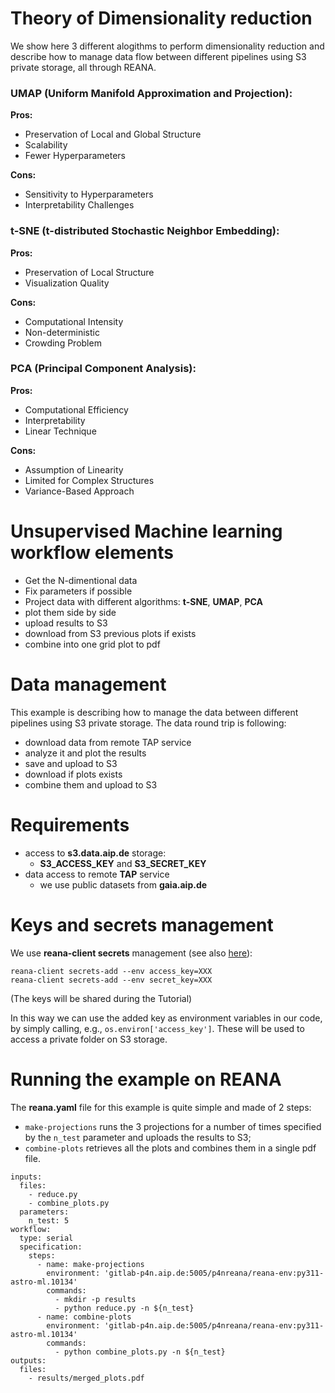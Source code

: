 # Theory of Dimensionality reduction

We show here 3 different alogithms to perform dimensionality reduction and describe how to manage data flow between different pipelines using S3 private storage, all through REANA.
 
### UMAP (Uniform Manifold Approximation and Projection):

**Pros:**
- Preservation of Local and Global Structure
- Scalability
- Fewer Hyperparameters

**Cons:**
- Sensitivity to Hyperparameters
- Interpretability Challenges

### t-SNE (t-distributed Stochastic Neighbor Embedding):

**Pros:**
- Preservation of Local Structure
- Visualization Quality

**Cons:**
- Computational Intensity
- Non-deterministic
- Crowding Problem

### PCA (Principal Component Analysis):

**Pros:**
- Computational Efficiency
- Interpretability
- Linear Technique

**Cons:**
- Assumption of Linearity
- Limited for Complex Structures
- Variance-Based Approach

# Unsupervised Machine learning workflow elements
* Get the N-dimentional data
* Fix parameters if possible  
* Project data with different algorithms: **t-SNE**, **UMAP**, **PCA**
* plot them side by side 
* upload results to S3
* download from S3 previous plots if exists
* combine into one grid plot to pdf 

# Data management 
This example is describing how to manage the data between different pipelines using S3 private storage.
The data round trip is following:
* download data from remote TAP service
* analyze it and plot the results
* save and upload to S3
* download if plots exists
* combine them and upload to S3

# Requirements
* access to **s3.data.aip.de** storage: 
  * **S3_ACCESS_KEY** and **S3_SECRET_KEY**
* data access to remote **TAP** service
  * we use public datasets from **gaia.aip.de** 

# Keys and secrets management
We use **reana-client secrets** management (see also [here](https://docs.reana.io/reference/reana-client-cli-api/#secret-management-commands)):

`reana-client secrets-add --env access_key=XXX`  
`reana-client secrets-add --env secret_key=XXX`

(The keys will be shared during the Tutorial)

In this way we can use the added key as environment variables in our code, by simply calling, e.g., `os.environ['access_key']`. These will be used to access a private folder on S3 storage.

# Running the example on REANA

The **reana.yaml** file for this example is quite simple and made of 2 steps:
- `make-projections` runs the 3 projections for a number of times specified by the `n_test` parameter and uploads the results to S3;
- `combine-plots` retrieves all the plots and combines them in a single pdf file.

```
inputs:
  files:
    - reduce.py
    - combine_plots.py
  parameters:
    n_test: 5
workflow:
  type: serial
  specification:
    steps:
      - name: make-projections
        environment: 'gitlab-p4n.aip.de:5005/p4nreana/reana-env:py311-astro-ml.10134'
        commands:
          - mkdir -p results
          - python reduce.py -n ${n_test}
      - name: combine-plots
        environment: 'gitlab-p4n.aip.de:5005/p4nreana/reana-env:py311-astro-ml.10134'
        commands:
          - python combine_plots.py -n ${n_test}
outputs:
  files:
    - results/merged_plots.pdf
```
